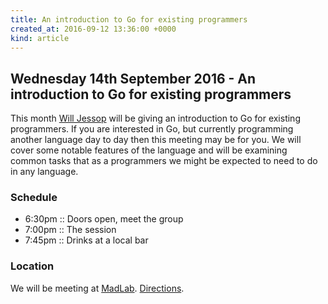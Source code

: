 ```yaml
---
title: An introduction to Go for existing programmers
created_at: 2016-09-12 13:36:00 +0000
kind: article
---
```


## Wednesday 14th September 2016 - An introduction to Go for existing programmers

This month [Will Jessop](http://willj.net/) will be giving an introduction to Go for existing programmers. If you are interested in Go, but currently programming another language day to day then this meeting may be for you. We will cover some notable features of the language and will be examining common tasks that as a programmers we might be expected to need to do in any language.

### Schedule

* 6:30pm :: Doors open, meet the group
* 7:00pm :: The session
* 7:45pm :: Drinks at a local bar

### Location

We will be meeting at [MadLab](http://madlab.org.uk/). [Directions](https://madlab.org.uk/).
